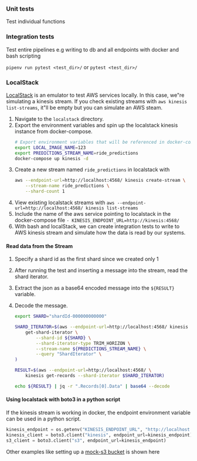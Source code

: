 ### Unit tests
Test individual functions

### Integration tests
Test entire pipelines e.g writing to db and all endpoints with docker and bash scripting

`pipenv run pytest <test_dir>/` or `pytest <test_dir>/`


### LocalStack
[LocalStack](https://github.com/localstack/localstack) is an emulator to test AWS services locally. In this case, we"re simulating a kinesis stream. If you check existing streams with `aws kinesis list-streams`, it"ll be empty but you can simulate an AWS steam. 
1. Navigate to the `localstack` directory.
2. Export the environment variables and spin up the localstack kinesis instance from docker-compose.
    ```bash
    # Export environment variables that will be referenced in docker-compose
    export LOCAL_IMAGE_NAME=123
    export PREDICTIONS_STREAM_NAME=ride_predictions
    docker-compose up kinesis -d
    ```
3. Create a new stream named `ride_predictions` in localstack with 
    ```bash
    aws --endpoint-url=http://localhost:4568/ kinesis create-stream \
        --stream-name ride_predictions \
        --shard-count 1
    ```
4. View existing localstack streams with `aws --endpoint-url=http://localhost:4568/ kinesis list-streams`
5. Include the name of the aws service pointing to localstack in the docker-compose file `- KINESIS_ENDPOINT_URL=http://kinesis:4568/`
6. With bash and localStack, we can create integration tests to write to AWS kinesis stream and simulate how the data is read by our systems.

#### Read data from the Stream
1. Specify a shard id as the first shard since we created only 1
2. After running the test and inserting a message into the stream, read the shard iterator.
3. Extract the json as a base64 encoded message into the `${RESULT}` variable.
4. Decode the message.

    ```bash
    export SHARD="shardId-000000000000"

    SHARD_ITERATOR=$(aws --endpoint-url=http://localhost:4568/ kinesis \
        get-shard-iterator \
            --shard-id ${SHARD} \
            --shard-iterator-type TRIM_HORIZON \
            --stream-name ${PREDICTIONS_STREAM_NAME} \
            --query "ShardIterator" \
    )

    RESULT=$(aws --endpoint-url=http://localhost:4568/ \
        kinesis get-records --shard-iterator $SHARD_ITERATOR)

    echo ${RESULT} | jq -r ".Records[0].Data" | base64 --decode
    ```

#### Using localstack with boto3 in a python script
If the kinesis stream is working in docker, the endpoint environment variable can be used in a python script.
```python
kinesis_endpoint = os.getenv("KINESIS_ENDPOINT_URL", "http://localhost:4568/")
kinesis_client = boto3.client("kinesis", endpoint_url=kinesis_endpoint)
s3_client = boto3.client("s3", endpoint_url=kinesis_endpoint)
```
Other examples like setting up a [mock-s3 bucket](https://docs.localstack.cloud/user-guide/aws/s3/) is shown here